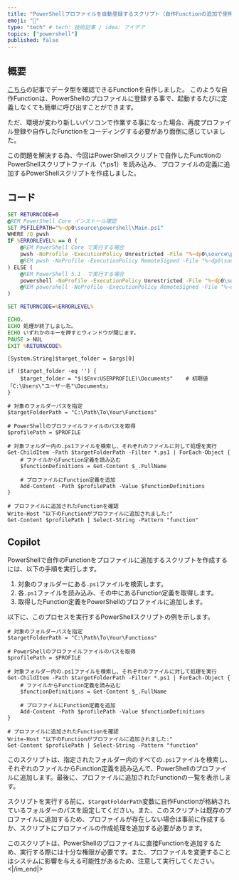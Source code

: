 ```yaml
---
title: "PowerShellプロファイルを自動登録するスクリプト（自作Functionの追加で使用）"
emoji: "🕌"
type: "tech" # tech: 技術記事 / idea: アイデア
topics: ["powershell"]
published: false
---
```

## 概要

[こちら](https://zenn.dev/haretokidoki/articles/1632e92c37ea98)の記事でデータ型を確認できるFunctionを自作しました。
このような自作Functionは、PowerShellのプロファイルに登録する事で、起動するたびに定義しなくても簡単に呼び出すことができます。

ただ、環境が変わり新しいパソコンで作業する事になった場合、再度プロファイル登録や自作したFunctionをコーディングする必要があり面倒に感じていました。

この問題を解決する為、今回はPowerShellスクリプトで自作したFunctionのPowerShellスクリプトファイル（*.ps1）を読み込み、
プロファイルの定義に追加するPowerShellスクリプトを作成しました。

## コード

```:kick.bat
SET RETURNCODE=0
@REM PowerShell Core インストール確認
SET PSFILEPATH="%~dp0\source\powershell\Main.ps1"
WHERE /Q pwsh
IF %ERRORLEVEL% == 0 (
    @REM PowerShell Core で実行する場合
    pwsh -NoProfile -ExecutionPolicy Unrestricted -File "%~dp0\source\powershell\Main.ps1"
    @REM pwsh -NoProfile -ExecutionPolicy RemoteSigned -File "%~dp0\source\powershell\Main.ps1"
) ELSE (
    @REM PowerShell 5.1  で実行する場合
    powershell -NoProfile -ExecutionPolicy Unrestricted -File "%~dp0\source\powershell\Main.ps1"
    @REM powershell -NoProfile -ExecutionPolicy RemoteSigned -File "%~dp0\source\powershell\Main.ps1"
)

SET RETURNCODE=%ERRORLEVEL%

ECHO.
ECHO 処理が終了しました。
ECHO いずれかのキーを押すとウィンドウが閉じます。
PAUSE > NUL
EXIT %RETURNCODE%
```

```powershell:
[System.String]$target_folder = $args[0]

if ($target_folder -eq '') {
    $target_folder = "$($Env:USERPROFILE)\Documents"    # 初期値「C:\Users\"ユーザー名"\Documents」
}

# 対象のフォルダーパスを指定
$targetFolderPath = "C:\Path\To\Your\Functions"

# PowerShellのプロファイルファイルのパスを取得
$profilePath = $PROFILE

# 対象フォルダー内の.ps1ファイルを検索し、それぞれのファイルに対して処理を実行
Get-ChildItem -Path $targetFolderPath -Filter *.ps1 | ForEach-Object {
    # ファイルからFunction定義を読み込む
    $functionDefinitions = Get-Content $_.FullName

    # プロファイルにFunction定義を追加
    Add-Content -Path $profilePath -Value $functionDefinitions
}

# プロファイルに追加されたFunctionを確認
Write-Host "以下のFunctionがプロファイルに追加されました:"
Get-Content $profilePath | Select-String -Pattern "function"
```

## Copilot

PowerShellで自作のFunctionをプロファイルに追加するスクリプトを作成するには、以下の手順を実行します。

1. 対象のフォルダーにある`.ps1`ファイルを検索します。
2. 各`.ps1`ファイルを読み込み、その中にあるFunction定義を取得します。
3. 取得したFunction定義をPowerShellのプロファイルに追加します。

以下に、このプロセスを実行するPowerShellスクリプトの例を示します。

```powershell:
# 対象のフォルダーパスを指定
$targetFolderPath = "C:\Path\To\Your\Functions"

# PowerShellのプロファイルファイルのパスを取得
$profilePath = $PROFILE

# 対象フォルダー内の.ps1ファイルを検索し、それぞれのファイルに対して処理を実行
Get-ChildItem -Path $targetFolderPath -Filter *.ps1 | ForEach-Object {
    # ファイルからFunction定義を読み込む
    $functionDefinitions = Get-Content $_.FullName

    # プロファイルにFunction定義を追加
    Add-Content -Path $profilePath -Value $functionDefinitions
}

# プロファイルに追加されたFunctionを確認
Write-Host "以下のFunctionがプロファイルに追加されました:"
Get-Content $profilePath | Select-String -Pattern "function"
```

このスクリプトは、指定されたフォルダー内のすべての`.ps1`ファイルを検索し、それぞれのファイルからFunction定義を読み込んで、PowerShellのプロファイルに追加します。最後に、プロファイルに追加されたFunctionの一覧を表示します。

スクリプトを実行する前に、`$targetFolderPath`変数に自作Functionが格納されているフォルダーのパスを設定してください。また、このスクリプトは既存のプロファイルに追加するため、プロファイルが存在しない場合は事前に作成するか、スクリプトにプロファイルの作成処理を追加する必要があります。

このスクリプトは、PowerShellのプロファイルに直接Functionを追加するため、実行する際には十分な権限が必要です。また、プロファイルを変更することはシステムに影響を与える可能性があるため、注意して実行してください。\<|/im_end|>
